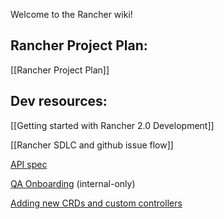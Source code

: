 Welcome to the Rancher wiki!

## Rancher Project Plan:

[[Rancher Project Plan]]

## Dev resources:

[[Getting started with Rancher 2.0 Development]]

[[Rancher SDLC and github issue flow]]

[API spec](https://github.com/rancherio/api-spec)

[QA Onboarding](https://github.com/rancherlabs/the-ranch/wiki/QA-Onboarding) (internal-only)

[Adding new CRDs and custom controllers](https://github.com/rancher/rancher/wiki/Rancher-2.0---Adding-new-CRDs-and-custom-controllers)